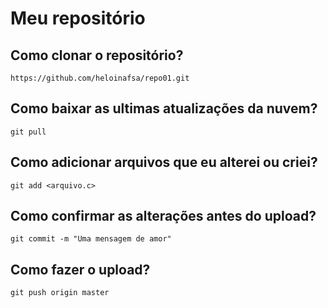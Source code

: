# Meu repositório

## Como clonar o repositório?

`https://github.com/heloinafsa/repo01.git`

## Como baixar as ultimas atualizações da nuvem?

`git pull`

## Como adicionar arquivos que eu alterei ou criei?

`git add <arquivo.c>`

## Como confirmar as alterações antes do upload?

`git commit -m "Uma mensagem de amor"`

## Como fazer o upload?

`git push origin master`

